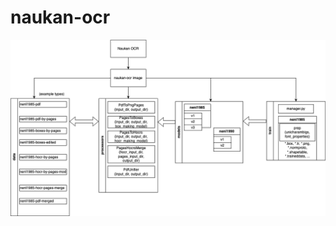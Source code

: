 # naukan-ocr
![alt text](https://github.com/sfedia/naukan-ocr/blob/main/docs/basic-structure.png?raw=true)
